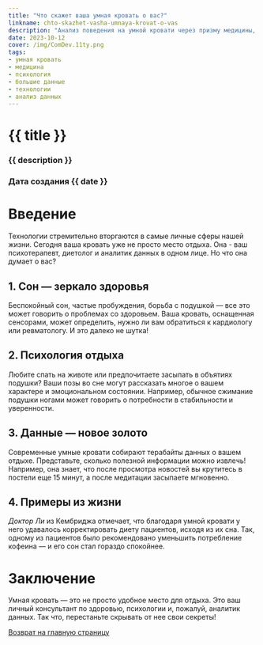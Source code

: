 ```yaml
---
title: "Что скажет ваша умная кровать о вас?"
linkname: chto-skazhet-vasha-umnaya-krovat-o-vas
description: "Анализ поведения на умной кровати через призму медицины, психологии и больших данных."
date: 2023-10-12
cover: /img/ComDev.11ty.png
tags: 
- умная кровать
- медицина
- психология
- большие данные
- технологии
- анализ данных
---
```


# {{ title }}
### {{ description }}
### Дата создания {{ date }}

# Введение

Технологии стремительно вторгаются в самые личные сферы нашей жизни. Сегодня ваша кровать уже не просто место отдыха. Она - ваш психотерапевт, диетолог и аналитик данных в одном лице. Но что она думает о вас?

## 1. Сон — зеркало здоровья

Беспокойный сон, частые пробуждения, борьба с подушкой — все это может говорить о проблемах со здоровьем. Ваша кровать, оснащенная сенсорами, может определить, нужно ли вам обратиться к кардиологу или ревматологу. И это далеко не шутка!

## 2. Психология отдыха

Любите спать на животе или предпочитаете засыпать в объятиях подушки? Ваши позы во сне могут рассказать многое о вашем характере и эмоциональном состоянии. Например, обычное сжимание подушки ногами может говорить о потребности в стабильности и уверенности.

## 3. Данные — новое золото

Современные умные кровати собирают терабайты данных о вашем отдыхе. Представьте, сколько полезной информации можно извлечь! Например, она знает, что после просмотра новостей вы крутитесь в постели еще 15 минут, а после медитации засыпаете мгновенно.

## 4. Примеры из жизни

*Доктор Ли* из Кембриджа отмечает, что благодаря умной кровати у него удавалось корректировать диету пациентов, исходя из их сна. Так, одному из пациентов было рекомендовано уменьшить потребление кофеина — и его сон стал гораздо спокойнее.

# Заключение

Умная кровать — это не просто удобное место для отдыха. Это ваш личный консультант по здоровью, психологии и, пожалуй, аналитик данных. Так что, перестаньте скрывать от нее свои секреты!

[Возврат на главную страницу](/)
